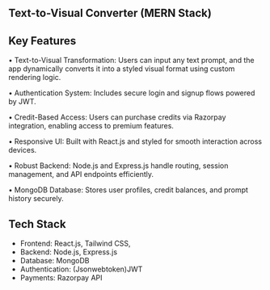 ## Text-to-Visual Converter (MERN Stack)


 ## Key Features
• 	Text-to-Visual Transformation: Users can input any text prompt, and the app dynamically converts it into a styled visual format using custom rendering logic.

• 	Authentication System: Includes secure login and signup flows powered by JWT.

• 	Credit-Based Access: Users can purchase credits via Razorpay integration, enabling access to premium features.

• 	Responsive UI: Built with React.js and styled for smooth interaction across devices.

• 	Robust Backend: Node.js and Express.js handle routing, session management, and API endpoints efficiently.

• 	MongoDB Database: Stores user profiles, credit balances, and prompt history securely.

## Tech Stack

- Frontend: React.js, Tailwind CSS,
- Backend: Node.js, Express.js
- Database: MongoDB
- Authentication: (Jsonwebtoken)JWT
- Payments: Razorpay API

